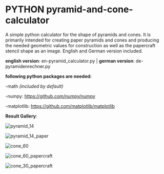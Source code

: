 # PYTHON pyramid-and-cone-calculator
A simple python calculator for the shape of pyramids and cones. It is primarily intended for creating paper pyramids and cones and producing the needed geometric values for construction as well as the papercraft stencil shape as an image. English and German version included.

**english version**: en-pyramid_calculator.py | **german version**: de-pyramidenrechner.py

**following python packages are needed:**

-math _(included by default)_

-numpy: https://github.com/numpy/numpy

-matplotlib: https://github.com/matplotlib/matplotlib

**Result Gallery**:

![pyramid_14](https://github.com/user-attachments/assets/91cca659-b22b-4ffc-b5ca-c97622a2ec06)

![pyramid_14_paper](https://github.com/user-attachments/assets/ca7bc96b-931c-48e7-9807-4081beacbcdf)

![cone_60](https://github.com/user-attachments/assets/69f7c91f-55d6-401b-8a8c-80bd4bf6a3f1)

![cone_60_papercraft](https://github.com/user-attachments/assets/1bf656e9-a308-4a43-8adf-3fbb2af8fe21)

![cone_30_papercraft](https://github.com/user-attachments/assets/6d6a1520-a4dd-49de-9645-1d430005d73b)
